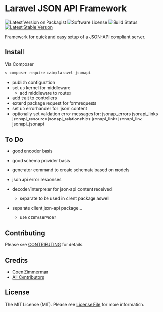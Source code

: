 # Laravel JSON API Framework

[![Latest Version on Packagist][ico-version]][link-packagist]
[![Software License][ico-license]](LICENSE.md)
[![Build Status](https://travis-ci.org/czim/laravel-jsonapi.svg?branch=master)](https://travis-ci.org/czim/laravel-jsonapi)
[![Latest Stable Version](http://img.shields.io/packagist/v/czim/laravel-jsonapi.svg)](https://packagist.org/packages/czim/laravel-jsonapi)

Framework for quick and easy setup of a JSON-API compliant server.


## Install

Via Composer

``` bash
$ composer require czim/laravel-jsonapi
```

- publish configuration
- set up kernel for middleware
    - add middleware to routes
- add trait to controllers
- extend package request for formrequests
- set up errorhandler for 'json' content
- optionally set validation error messages for:
    jsonapi_errors
    jsonapi_links
    jsonapi_resource
    jsonapi_relationships
    jsonapi_links
    jsonapi_link
    jsonapi_jsonapi


## To Do

- good encoder basis
- good schema provider basis
- generator command to create schemata based on models
- json api error responses
- decoder/interpreter for json-api content received
    - separate to be used in client package aswell 


- separate client json-api package...
    - use czim/service?
    

## Contributing

Please see [CONTRIBUTING](CONTRIBUTING.md) for details.


## Credits

- [Coen Zimmerman][link-author]
- [All Contributors][link-contributors]

## License

The MIT License (MIT). Please see [License File](LICENSE.md) for more information.

[ico-version]: https://img.shields.io/packagist/v/czim/laravel-jsonapi.svg?style=flat-square
[ico-license]: https://img.shields.io/badge/license-MIT-brightgreen.svg?style=flat-square
[ico-downloads]: https://img.shields.io/packagist/dt/czim/laravel-jsonapi.svg?style=flat-square

[link-packagist]: https://packagist.org/packages/czim/laravel-jsonapi
[link-downloads]: https://packagist.org/packages/czim/laravel-jsonapi
[link-author]: https://github.com/czim
[link-contributors]: ../../contributors
